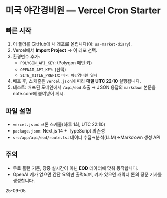 # 미국 야간경비원 — Vercel Cron Starter

## 빠른 시작
1) 이 폴더를 GitHub에 새 레포로 올립니다(예: `us-market-diary`).
2) Vercel에서 **Import Project** → 이 레포 선택.
3) 환경변수 추가:
   - `POLYGON_API_KEY`: (Polygon 메인 키)
   - `OPENAI_API_KEY`: (선택)
   - `SITE_TITLE_PREFIX`: `미국 야간경비원 일지`
4) 배포 후, 스케줄은 `vercel.json`에 따라 **매일 UTC 22:10** 실행됩니다.
5) 테스트: 배포된 도메인에서 `/api/eod` 호출 → JSON 응답의 `markdown` 본문을 note.com에 붙여넣어 게시.

## 파일 설명
- `vercel.json`: 크론 스케줄(하루 1회, UTC 22:10)
- `package.json`: Next.js 14 + TypeScript 의존성
- `src/app/api/eod/route.ts`: 데이터 수집→분석(LLM)→Markdown 생성 API

## 주의
- 무료 플랜 기준, 장중 실시간이 아닌 **EOD** 데이터에 맞춰 동작합니다.
- OpenAI 키가 없으면 간단 요약만 출력되며, 키가 있으면 캐릭터 톤의 장문 기사를 생성합니다.


25-09-05
